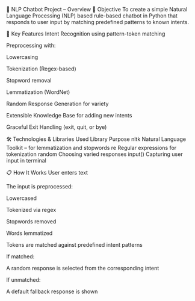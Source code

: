 🤖 NLP Chatbot Project – Overview
🎯 Objective
To create a simple Natural Language Processing (NLP) based rule-based chatbot in Python that responds to user input by matching predefined patterns to known intents.

🧠 Key Features
Intent Recognition using pattern-token matching

Preprocessing with:

Lowercasing

Tokenization (Regex-based)

Stopword removal

Lemmatization (WordNet)

Random Response Generation for variety

Extensible Knowledge Base for adding new intents

Graceful Exit Handling (exit, quit, or bye)

🛠️ Technologies & Libraries Used
Library	Purpose
nltk	Natural Language Toolkit – for lemmatization and stopwords
re	Regular expressions for tokenization
random	Choosing varied responses
input()	Capturing user input in terminal

📋 How It Works
User enters text

The input is preprocessed:

Lowercased

Tokenized via regex

Stopwords removed

Words lemmatized

Tokens are matched against predefined intent patterns

If matched:

A random response is selected from the corresponding intent

If unmatched:

A default fallback response is shown